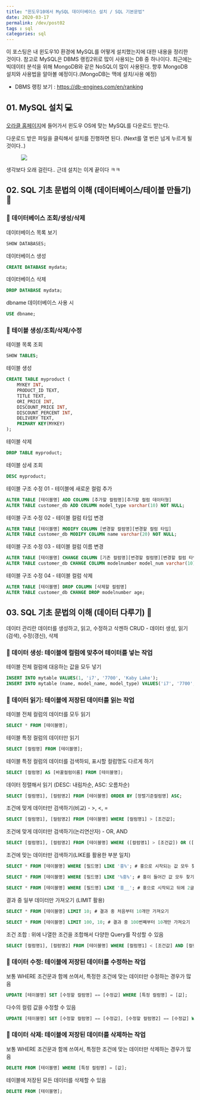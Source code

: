```yaml
---
title: "윈도우10에서 MySQL 데이터베이스 설치 / SQL 기본문법"
date: 2020-03-17
permalink: /dev/post02
tags : sql
categories: sql
---
```


이 포스팅은 내 윈도우10 환경에 MySQL를 어떻게 설치했는지에 대한 내용을 정리한 것이다. 참고로 MySQL은 DBMS 랭킹2위로 많이 사용되는 DB 중 하나이다. 최근에는 빅데이터 분석을 위해 MongoDB와 같은 NoSQL이 많이 사용된다. 향후 MongoDB 설치와 사용법을 알아볼 예정이다.(MongoDB는 맥에 설치/사용 예정)

- DBMS 랭킹 보기 : https://db-engines.com/en/ranking


## 01. MySQL 설치 💻

[오라클 홈페이지]에 들어가서 윈도우 OS에 맞는 MySQL를 다운로드 받는다.

다운로드 받은 파일을 클릭해서 설치를 진행하면 된다. (Next를 열 번은 넘게 누르게 될 것이다..)

<figure >
    <img src="/assets/images/mysql_installing_zip.PNG">
</figure>

생각보다 오래 걸린다.. 근데 설치는 이게 끝이다 ㅋㅋ 


## 02. SQL 기초 문법의 이해 (데이터베이스/테이블 만들기) 🌱

### 🌱 데이터베이스 조회/생성/삭제

데이터베이스 목록 보기

```sql
SHOW DATABASES;
```

데이터베이스 생성 

```sql
CREATE DATABASE mydata;
```

데이터베이스 삭제

```sql
DROP DATABASE mydata;
```

dbname 데이터베이스 사용 시

```sql
USE dbname;
```

### 🌱 테이블 생성/조회/삭제/수정

테이블 목록 조회

```sql
SHOW TABLES;
```

테이블 생성

```sql
CREATE TABLE myproduct (
    MYKEY INT,
    PRODUCT_ID TEXT,
    TITLE TEXT,
    ORI_PRICE INT,
    DISCOUNT_PRICE INT,
    DISCOUNT_PERCENT INT,
    DELIVERY TEXT,
    PRIMARY KEY(MYKEY)
);
```

테이블 삭제

```sql
DROP TABLE myproduct;
```

테이블 상세 조회

```sql
DESC myproduct;
```

테이블 구조 수정 01 - 테이블에 새로운 컬럼 추가

```sql
ALTER TABLE [테이블명] ADD COLUMN [추가할 컬럼명][추가할 컬럼 데이터형]
ALTER TABLE customer_db ADD COLUMN model_type varchar(10) NOT NULL;
```

테이블 구조 수정 02 - 테이블 컬럼 타입 변경

```sql
ALTER TABLE [테이블명] MODIFY COLUMN [변경할 컬럼명][변경할 컬럼 타입]
ALTER TABLE customer_db MODIFY COLUMN name varchar(20) NOT NULL;
```

테이블 구조 수정 03 - 테이블 컬럼 이름 변경

```sql
ALTER TABLE [테이블명] CHANGE COLUMN [기존 컬럼명][변경할 컬럼명][변경할 컬럼 타입]
ALTER TABLE customer_db CHANGE COLUMN modelnumber model_num varchar(10) NOT NULL;
```

테이블 구조 수정 04 - 테이블 컬럼 삭제

```sql
ALTER TABLE [테이블명] DROP COLUMN [삭제할 컬럼명]
ALTER TABLE customer_db CHANGE DROP modelnumber age;
```


## 03. SQL 기초 문법의 이해 (데이터 다루기) 🌿

데이터 관리란 데이터를 생성하고, 읽고, 수정하고 삭젠하
CRUD - 데이터 생성, 읽기(검색), 수정(갱신), 삭제

### 🌿 데이터 생성: 테이블에 컬럼에 맞추어 테이터를 넣는 작업

테이블 전체 컬럼에 대응하는 값을 모두 넣기

```sql
INSERT INTO mytable VALUES(1, 'i7', '7700', 'Kaby Lake');
INSERT INTO mytable (name, model_name, model_type) VALUES('i7', '7700', 'Kaby Lake');
```

### 🌿 데이터 읽기: 테이블에 저장된 데이터를 읽는 작업

테이블 전체 컬럼의 데이터를 모두 읽기
```sql
SELECT * FROM [테이블명];
```

테이블 특정 컬럼의 데이터만 읽기

```sql
SELECT [컬럼명] FROM [테이블명];
```

테이블 특정 컬럼의 데이터를 검색하되, 표시할 컬럼명도 다르게 하기

```sql
SELECT [컬럼명] AS [바꿀컬럼이름] FROM [테이블명];
```

데이터 정렬해서 읽기 (DESC: 내림차순, ASC: 오름차순)

```sql
SELECT [컬럼명1], [컬럼명2] FROM [테이블명] ORDER BY [정렬기준컬럼명] ASC; 
```

조건에 맞게 데이터만 검색하기(비교) - >, <, =

```sql
SELECT [컬럼명1], [컬럼명2] FROM [테이블명] WHERE [컬럼명1] > [조건값]; 
```

조건에 맞게 데이터만 검색하기(논리연산자) - OR, AND

```sql
SELECT [컬럼명1], [컬럼명2] FROM [테이블명] WHERE ([컬럼명1] > [조건값]) OR ([컬럼명1] > [조건값]); 
```

조건에 맞는 데이터만 검색하기(LIKE를 활용한 부분 일치)

```sql
SELECT * FROM [테이블명] WHERE [필드명] LIKE '홍%'; # 홍으로 시작되는 값 모두 찾기

SELECT * FROM [테이블명] WHERE [필드명] LIKE '%홍%'; # 홍이 들어간 값 모두 찾기

SELECT * FROM [테이블명] WHERE [필드명] LIKE '홍__'; # 홍으로 시작되고 뒤에 2글자가 붙은 값 찾기
```

결과 중 일부 데이터만 가져오기 (LIMIT 활용)

```sql
SELECT * FROM [테이블명] LIMIT 10; # 결과 중 처음부터 10개만 가져오기

SELECT * FROM [테이블명] LIMIT 100, 10; # 결과 중 100번째부터 10개만 가져오기
```

조건 조합 : 위에 나열한 조건을 조합해서 다양한 Query를 작성할 수 있음

```sql
SELECT [컬럼명1], [컬럼명2] FROM [테이블명] WHERE [컬럼명1] < [조건값] AND [컬럼명2] LIKE [조건값] ORDER BY [컬럼명2] DESC LIMIT 2;
```

### 🌿 데이터 수정: 테이블에 저장된 데이터를 수정하는 작업

보통 WHERE 조건문과 함께 쓰여서, 특정한 조건에 맞는 데이터만 수정하는 경우가 많음

```sql
UPDATE [테이블명] SET [수정할 컬럼명] == [수정값] WHERE [특정 컬럼명] = [값];
```

다수의 컬럼 값을 수정할 수 있음

```sql
UPDATE [테이블명] SET [수정할 컬럼명] == [수정값], [수정할 컬럼명2] == [수정값] WHERE [특정 컬럼명] = [값];
```

### 🌿 데이터 삭제: 테이블에 저장된 데이터를 삭제하는 작업

보통 WHERE 조건문과 함께 쓰여서, 특정한 조건에 맞는 데이터만 삭제하는 경우가 많음

```sql
DELETE FROM [테이블명] WHERE [특정 컬럼명] = [값];
```

테이블에 저장된 모든 데이터를 삭제할 수 있음

```sql
DELETE FROM [테이블명];
```


[오라클 홈페이지]: https://dev.mysql.com/downloads/


